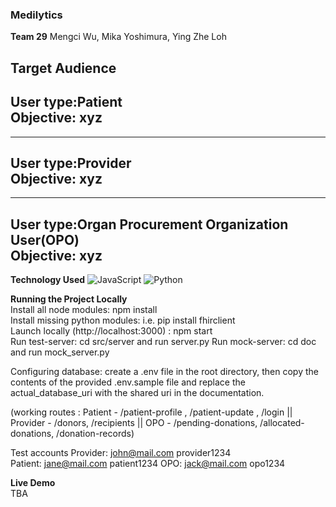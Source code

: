 ### Medilytics
**Team 29**
 Mengci Wu, Mika Yoshimura, Ying Zhe Loh

**Target Audience**
---
User type:Patient    
Objective: xyz
---
---
User type:Provider  
Objective: xyz
---
---
User type:Organ Procurement Organization User(OPO)   
Objective: xyz
---

**Technology Used**
![JavaScript](https://img.shields.io/badge/-JavaScript-000000?style=flat&logo=javascript)
![Python](https://img.shields.io/badge/-Python-000000?style=flat&logo=python)

**Running the Project Locally**   
Install all node modules: npm install  
Install missing python modules: i.e. pip install fhirclient  
Launch locally (http://localhost:3000) : npm start  
Run test-server: cd src/server and run server.py
Run mock-server: cd doc and run mock_server.py

Configuring database: create a .env file in the root directory, then copy the contents of the provided .env.sample file and replace the actual_database_uri with the shared uri in the documentation.

(working routes : Patient - /patient-profile , /patient-update , /login || Provider - /donors, /recipients || OPO - /pending-donations, /allocated-donations, /donation-records)  

Test accounts
Provider: john@mail.com provider1234  
Patient: jane@mail.com patient1234
OPO: jack@mail.com opo1234   

**Live Demo**   
TBA


